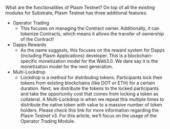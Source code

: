 What are the functionalities of Plasm Testnet?
On top of all the existing modules for Substrate, Plasm Testnet has three additional features.
- Operator Trading
    - This focuses on managing the Contract owner. Additionally, it can tokenize Contracts, which means it allows the transfer of ownership of the Contract!
- Dapps Rewards
    - As the name suggests, this focuses on the reward system for Dapps (including Plasm Applications) developer. This is a blockchain-specific monetization model for the Web3.0. We dare say it is the monetization model for the next generation.
- Multi-Lockdrop
    - Lockdrop is a method for distributing tokens. Participants lock their tokens from existing blockchains (like DOT or ETH) for a certain duration. Next, we distribute the tokens to the locked participants and take the opportunity cost that comes from locking a token as collateral. A Multi-Lockdrop is when we repeat this multiple times to distribute the native token with value to a massive number of token holders.
Please check this link for more information regarding the Plasm Testnet v3.
For this article, we’ll focus on the usage of the Operator Trading Module.
